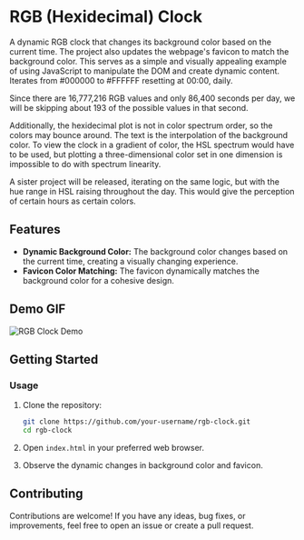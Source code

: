 # RGB (Hexidecimal) Clock

A dynamic RGB clock that changes its background color based on the current time. The project also updates the webpage's favicon to match the background color. This serves as a simple and visually appealing example of using JavaScript to manipulate the DOM and create dynamic content. Iterates from #000000 to #FFFFFF resetting at 00:00, daily. 

Since there are 16,777,216 RGB values and only 86,400 seconds per day, we will be skipping about 193 of the possible values in that second.

Additionally, the hexidecimal plot is not in color spectrum order, so the colors may bounce around. The text is the interpolation of the background color. To view the clock in a gradient of color, the HSL spectrum would have to be used, but plotting a three-dimensional color set in one dimension is impossible to do with spectrum linearity. 

A sister project will be released, iterating on the same logic, but with the hue range in HSL raising throughout the day. This would give the perception of certain hours as certain colors.   

## Features

- **Dynamic Background Color:** The background color changes based on the current time, creating a visually changing experience.
- **Favicon Color Matching:** The favicon dynamically matches the background color for a cohesive design.

## Demo GIF

![RGB Clock Demo](https://imgur.com/ZaEEyAq.gif)

## Getting Started

### Usage

1. Clone the repository:

    ```bash
    git clone https://github.com/your-username/rgb-clock.git
    cd rgb-clock
    ```

2. Open `index.html` in your preferred web browser.

3. Observe the dynamic changes in background color and favicon.

## Contributing

Contributions are welcome! If you have any ideas, bug fixes, or improvements, feel free to open an issue or create a pull request.
